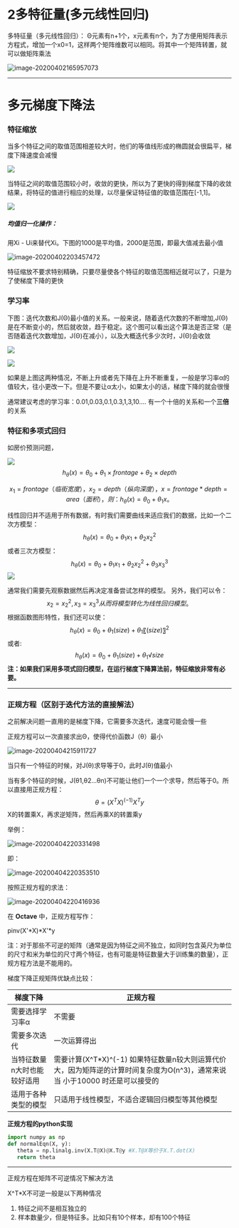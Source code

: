 # 2多特征量(多元线性回归)

多特征量（多元线性回归）：  Θ元素有n+1个，x元素有n个，为了方便用矩阵表示方程式，增加一个x0=1，这样两个矩阵维数可以相同。将其中一个矩阵转置，就可以做矩阵乘法

![image-20200402165957073](C:\Users\38246\AppData\Roaming\Typora\typora-user-images\image-20200402165957073.png)

---

# 多元梯度下降法

### 特征缩放

当多个特征之间的取值范围相差较大时，他们的等值线形成的椭圆就会很扁平，梯度下降速度会减慢

![](D:\markdown的笔记\Typora\images\image-20200402203312563.png)

当特征之间的取值范围较小时，收敛的更快，所以为了更快的得到梯度下降的收敛结果，将特征的值进行相应的处理，以尽量保证特征值的取值范围在[-1,1]。

![](D:\markdown的笔记\Typora\images\image-20200402203323048.png)

##### 均值归一化操作：

用Xi - Ui来替代Xi。下图的1000是平均值，2000是范围，即最大值减去最小值

![image-20200402203457472](D:\markdown的笔记\Typora\images\images\image-20200402203323048.png)

特征缩放不要求特别精确，只要尽量使各个特征的取值范围相近就可以了，只是为了使梯度下降的更快



### 学习率

下图：迭代次数和J(Θ)最小值的关系。一般来说，随着迭代次数的不断增加,J(Θ)是在不断变小的，然后就收敛，趋于稳定。这个图可以看出这个算法是否正常（是否随着迭代次数增加，J(Θ)在减小），以及大概迭代多少次时，J(Θ)会收敛

![](D:\markdown的笔记\Typora\images\image-20200402204907005.png)



![](D:\markdown的笔记\Typora\images\image-20200402205230741.png)

如果是上图这两种情况，不断上升或者先下降在上升不断重复，一般是学习率α的值较大，往小更改一下。但是不要让α太小，如果太小的话，梯度下降的就会很慢     

通常建议考虑的学习率：0.01,0.03,0.1,0.3,1,3,10.... 有一个十倍的关系和一个**三倍**的关系



### 特征和多项式回归

如房价预测问题，

![](D:\markdown的笔记\Typora\images\image-20200402212734208.png)
$$
h_θ (x)=θ_0+θ_1×frontage+θ_2×depth 
$$

$$
x_1=frontage（临街宽度），x_2=depth（纵向深度），x=frontage*depth=area（面积），则：
h_θ (x)=θ_0+θ_1 x。
$$

线性回归并不适用于所有数据，有时我们需要曲线来适应我们的数据，比如一个二次方模型：
$$
h_θ (x)=θ_0+θ_1 x_1+θ_2 x_2^2
$$
或者三次方模型：
$$
 h_θ (x)=θ_0+θ_1 x_1+θ_2 x_2^2+θ_3 x_3^3 
$$
![](D:\markdown的笔记\Typora\images\image-20200402213308633.png)

通常我们需要先观察数据然后再决定准备尝试怎样的模型。 另外，我们可以令：
$$
x_2=x_2^2,x_3=x_3^3从而将模型转化为线性回归模型。
$$
根据函数图形特性，我们还可以使：
$$
h_θ (x)=θ_0+θ_1 (size)+θ_1 〖(size)〗^2
$$
或者:
$$
h_θ (x)=θ_0+θ_1 (size)+θ_1 √size
$$
**注：如果我们采用多项式回归模型，在运行梯度下降算法前，特征缩放非常有必要。**

---

### 正规方程（区别于迭代方法的直接解法）

之前解决问题一直用的是梯度下降，它需要多次迭代，速度可能会慢一些

正规方程可以一次直接求出Θ，使得代价函数J（θ）最小

![image-20200404215911727](D:\markdown的笔记\Typora\images\image-20200404215911727.png)

当只有一个特征的时候，对J(θ)求导等于0，此时J(θ)值最小

当有多个特征的时候，J(θ1,θ2...θn)不可能让他们一个一个求导，然后等于0。所以直接用正规方程：
$$
θ=(X^T X)^(-1) X^T y
$$
X的转置乘X，再求逆矩阵，然后再乘X的转置乘y

举例：

![image-20200404220331498](D:\markdown的笔记\Typora\images\image-20200404220331498.png)

即：

![image-20200404220353510](D:\markdown的笔记\Typora\images\image-20200404220353510.png)

按照正规方程的求法：

![image-20200404220416936](D:\markdown的笔记\Typora\images\image-20200404220416936.png)

在 **Octave** 中，正规方程写作：

pinv(X'*X)*X'*y

注：对于那些不可逆的矩阵（通常是因为特征之间不独立，如同时包含英尺为单位的尺寸和米为单位的尺寸两个特征，也有可能是特征数量大于训练集的数量），正规方程方法是不能用的。

梯度下降正规矩阵优缺点比较：

| 梯度下降                    | 正规方程                                                     |
| --------------------------- | ------------------------------------------------------------ |
| 需要选择学习率α             | 不需要                                                       |
| 需要多次迭代                | 一次运算得出                                                 |
| 当特征数量n大时也能较好适用 | 需要计算(X^T*X)^(-1) 如果特征数量n较大则运算代价大，因为矩阵逆的计算时间复杂度为O(n^3)，通常来说当  小于10000 时还是可以接受的 |
| 适用于各种类型的模型        | 只适用于线性模型，不适合逻辑回归模型等其他模型               |

**正规方程的python实现**

```python
import numpy as np
def normalEqn(X, y):
   theta = np.linalg.inv(X.T@X)@X.T@y #X.T@X等价于X.T.dot(X)
   return theta

```

---

正规方程在矩阵不可逆情况下解决方法

X^T*X不可逆一般是以下两种情况

1. 特征之间不是相互独立的
2. 样本数量少，但是特征多。比如只有10个样本，却有100个特征

